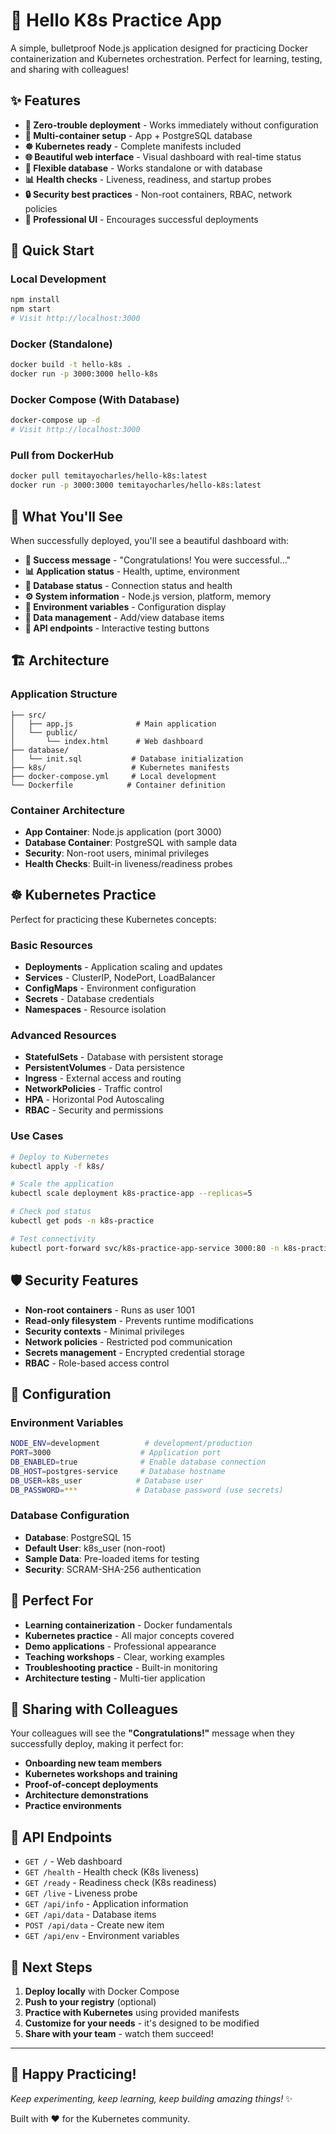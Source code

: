 # 🚀 Hello K8s Practice App

A simple, bulletproof Node.js application designed for practicing Docker containerization and Kubernetes orchestration. Perfect for learning, testing, and sharing with colleagues!

## ✨ Features

- **🎯 Zero-trouble deployment** - Works immediately without configuration
- **🐳 Multi-container setup** - App + PostgreSQL database  
- **☸️ Kubernetes ready** - Complete manifests included
- **🌐 Beautiful web interface** - Visual dashboard with real-time status
- **🔧 Flexible database** - Works standalone or with database
- **📊 Health checks** - Liveness, readiness, and startup probes
- **🔒 Security best practices** - Non-root containers, RBAC, network policies
- **🎨 Professional UI** - Encourages successful deployments

## 🚀 Quick Start

### Local Development
```bash
npm install
npm start
# Visit http://localhost:3000
```

### Docker (Standalone)
```bash
docker build -t hello-k8s .
docker run -p 3000:3000 hello-k8s
```

### Docker Compose (With Database)
```bash
docker-compose up -d
# Visit http://localhost:3000
```

### Pull from DockerHub
```bash
docker pull temitayocharles/hello-k8s:latest
docker run -p 3000:3000 temitayocharles/hello-k8s:latest
```

## 🎯 What You'll See

When successfully deployed, you'll see a beautiful dashboard with:

- **🎉 Success message** - "Congratulations! You were successful..."
- **📊 Application status** - Health, uptime, environment
- **💾 Database status** - Connection status and health
- **⚙️ System information** - Node.js version, platform, memory
- **🔧 Environment variables** - Configuration display
- **📝 Data management** - Add/view database items
- **🔗 API endpoints** - Interactive testing buttons

## 🏗️ Architecture

### Application Structure
```
├── src/
│   ├── app.js              # Main application
│   └── public/
│       └── index.html      # Web dashboard
├── database/
│   └── init.sql           # Database initialization
├── k8s/                   # Kubernetes manifests
├── docker-compose.yml     # Local development
└── Dockerfile            # Container definition
```

### Container Architecture
- **App Container**: Node.js application (port 3000)
- **Database Container**: PostgreSQL with sample data
- **Security**: Non-root users, minimal privileges
- **Health Checks**: Built-in liveness/readiness probes

## ☸️ Kubernetes Practice

Perfect for practicing these Kubernetes concepts:

### Basic Resources
- **Deployments** - Application scaling and updates
- **Services** - ClusterIP, NodePort, LoadBalancer
- **ConfigMaps** - Environment configuration
- **Secrets** - Database credentials
- **Namespaces** - Resource isolation

### Advanced Resources
- **StatefulSets** - Database with persistent storage
- **PersistentVolumes** - Data persistence
- **Ingress** - External access and routing
- **NetworkPolicies** - Traffic control
- **HPA** - Horizontal Pod Autoscaling
- **RBAC** - Security and permissions

### Use Cases
```bash
# Deploy to Kubernetes
kubectl apply -f k8s/

# Scale the application
kubectl scale deployment k8s-practice-app --replicas=5

# Check pod status
kubectl get pods -n k8s-practice

# Test connectivity
kubectl port-forward svc/k8s-practice-app-service 3000:80 -n k8s-practice
```

## 🛡️ Security Features

- **Non-root containers** - Runs as user 1001
- **Read-only filesystem** - Prevents runtime modifications
- **Security contexts** - Minimal privileges
- **Network policies** - Restricted pod communication
- **Secrets management** - Encrypted credential storage
- **RBAC** - Role-based access control

## 🔧 Configuration

### Environment Variables
```bash
NODE_ENV=development          # development/production
PORT=3000                    # Application port
DB_ENABLED=true              # Enable database connection
DB_HOST=postgres-service     # Database hostname
DB_USER=k8s_user            # Database user
DB_PASSWORD=***             # Database password (use secrets)
```

### Database Configuration
- **Database**: PostgreSQL 15
- **Default User**: k8s_user (non-root)
- **Sample Data**: Pre-loaded items for testing
- **Security**: SCRAM-SHA-256 authentication

## 🎯 Perfect For

- **Learning containerization** - Docker fundamentals
- **Kubernetes practice** - All major concepts covered
- **Demo applications** - Professional appearance
- **Teaching workshops** - Clear, working examples
- **Troubleshooting practice** - Built-in monitoring
- **Architecture testing** - Multi-tier application

## 🤝 Sharing with Colleagues

Your colleagues will see the **"Congratulations!"** message when they successfully deploy, making it perfect for:

- **Onboarding new team members**
- **Kubernetes workshops and training**
- **Proof-of-concept deployments**
- **Architecture demonstrations**
- **Practice environments**

## 📝 API Endpoints

- `GET /` - Web dashboard
- `GET /health` - Health check (K8s liveness)
- `GET /ready` - Readiness check (K8s readiness)
- `GET /live` - Liveness probe
- `GET /api/info` - Application information
- `GET /api/data` - Database items
- `POST /api/data` - Create new item
- `GET /api/env` - Environment variables

## 🚀 Next Steps

1. **Deploy locally** with Docker Compose
2. **Push to your registry** (optional)
3. **Practice with Kubernetes** using provided manifests
4. **Customize for your needs** - it's designed to be modified
5. **Share with your team** - watch them succeed!

---

## 🌟 Happy Practicing!

*Keep experimenting, keep learning, keep building amazing things!* ✨

Built with ❤️ for the Kubernetes community.